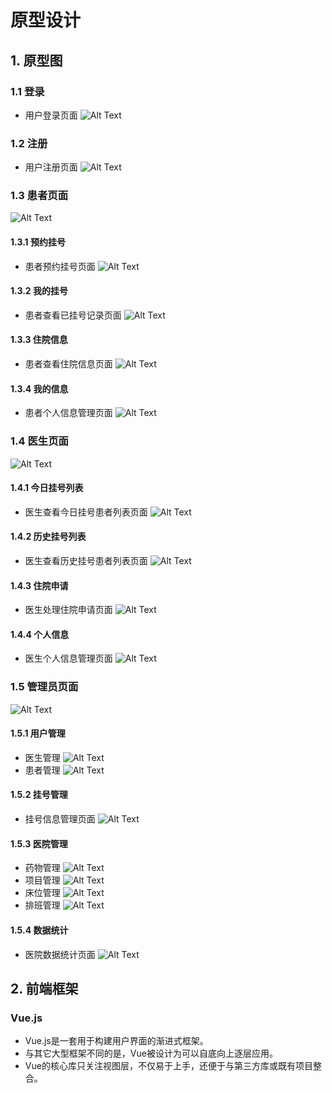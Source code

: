 # 原型设计

## 1. 原型图

### 1.1 登录
- 用户登录页面
![Alt Text](里程碑交付文件/img/原型设计18.png)
### 1.2 注册
- 用户注册页面
![Alt Text](里程碑交付文件/img/原型设计26.png)

### 1.3 患者页面
![Alt Text](里程碑交付文件/img/原型设计37.png)
#### 1.3.1 预约挂号
- 患者预约挂号页面
![Alt Text](里程碑交付文件/img/原型设计49.png)
#### 1.3.2 我的挂号
- 患者查看已挂号记录页面
![Alt Text](里程碑交付文件/img/原型设计67.png)
#### 1.3.3 住院信息
- 患者查看住院信息页面
![Alt Text](里程碑交付文件/img/原型设计79.png)
#### 1.3.4 我的信息
- 患者个人信息管理页面
![Alt Text](里程碑交付文件/img/原型设计97.png)
### 1.4 医生页面
![Alt Text](里程碑交付文件/img/原型设计107.png)
#### 1.4.1 今日挂号列表
- 医生查看今日挂号患者列表页面
![Alt Text](里程碑交付文件/img/原型设计127.png)
#### 1.4.2 历史挂号列表
- 医生查看历史挂号患者列表页面
![Alt Text](里程碑交付文件/img/原型设计141.png)
#### 1.4.3 住院申请
- 医生处理住院申请页面
![Alt Text](里程碑交付文件/img/原型设计159.png)
#### 1.4.4 个人信息
- 医生个人信息管理页面
![Alt Text](里程碑交付文件/img/原型设计171.png)
### 1.5 管理员页面
![Alt Text](里程碑交付文件/img/原型设计188.png)
#### 1.5.1 用户管理
- 医生管理
  ![Alt Text](里程碑交付文件/img/原型设计206.png)
- 患者管理
  ![Alt Text](里程碑交付文件/img/原型设计218.png)

#### 1.5.2 挂号管理
- 挂号信息管理页面
  ![Alt Text](里程碑交付文件/img/原型设计230.png)

#### 1.5.3 医院管理
- 药物管理
  ![Alt Text](里程碑交付文件/img/原型设计252.png)
- 项目管理
  ![Alt Text](里程碑交付文件/img/原型设计258.png)
- 床位管理
  ![Alt Text](里程碑交付文件/img/原型设计269.png)
- 排班管理
  ![Alt Text](里程碑交付文件/img/原型设计275.png)

#### 1.5.4 数据统计
- 医院数据统计页面
  ![Alt Text](里程碑交付文件/img/原型设计293.png)

## 2. 前端框架

### Vue.js
- Vue.js是一套用于构建用户界面的渐进式框架。
- 与其它大型框架不同的是，Vue被设计为可以自底向上逐层应用。
- Vue的核心库只关注视图层，不仅易于上手，还便于与第三方库或既有项目整合。
